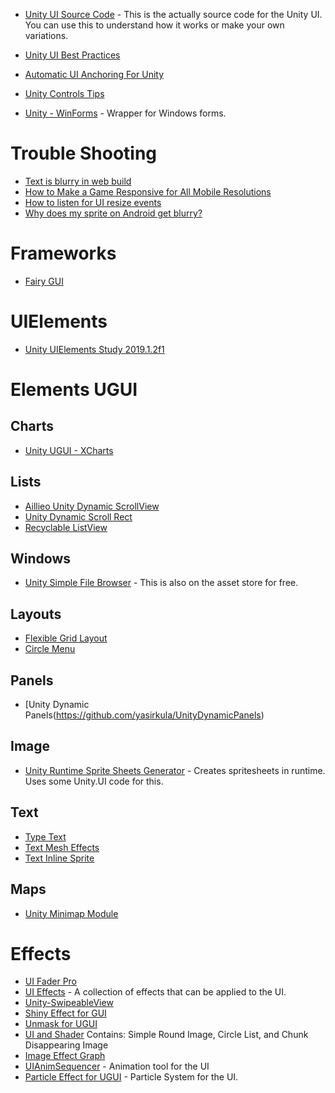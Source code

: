 * [Unity UI Source Code](https://github.com/Pinkuburu/Unity-Technologies-ui) - This is the actually source code for the Unity UI.  You can use this to understand how it works or make your own variations.

* [Unity UI Best Practices](https://github.com/dariarodionova/Unity-UI-best-practices-/blob/master/Unity%20UI%20best%20practices.md)

* [Automatic UI Anchoring For Unity](https://github.com/AndrewCodes200/Automatic-UI-Anchoring-For-Unity-3D)
* [Unity Controls Tips](https://github.com/BogaDev/Unity-ControlsTips)

* [Unity - WinForms](https://github.com/Meragon/Unity-WinForms) - Wrapper for Windows forms.

# Trouble Shooting

* [Text is blurry in web build](https://answers.unity.com/questions/465647/text-is-blurry-in-web-build.html)
* [How to Make a Game Responsive for All Mobile Resolutions](https://stackoverflow.com/questions/46652333/how-to-make-a-game-responsive-for-all-mobile-resolutions)
* [How to listen for UI resize events](https://answers.unity.com/questions/807412/how-to-listen-for-ui-resize-events.html)
* [Why does my sprite on Android get blurry?](https://answers.unity.com/questions/908412/why-does-my-sprite-on-android-device-get-blurry.html)
# Frameworks
* [Fairy GUI](https://github.com/fairygui/FairyGUI-unity)
# UIElements
* [Unity UIElements Study 2019.1.2f1](https://github.com/SiarheiPilat/unity-UIElements-study-2019.1.2f1)

# Elements UGUI
## Charts

* [Unity UGUI - XCharts](https://github.com/monitor1394/unity-ugui-XCharts)
## Lists
* [Aillieo Unity Dynamic ScrollView](https://github.com/aillieo/UnityDynamicScrollView)
* [Unity Dynamic Scroll Rect](https://github.com/Mukarillo/UnityDynamicScrollRect)
* [Recyclable ListView](https://github.com/tomazsaraiva/addcomponent-unity-recyclable-listview)

## Windows
* [Unity Simple File Browser](https://github.com/yasirkula/UnitySimpleFileBrowser) - This is also on the asset store for free.

## Layouts

* [Flexible Grid Layout](https://forum.unity.com/threads/flexible-grid-layout.296074/)
* [Circle Menu](https://github.com/dworkinnn/circle_menu)
## Panels
* [Unity Dynamic Panels(https://github.com/yasirkula/UnityDynamicPanels)
## Image

* [Unity Runtime Sprite Sheets Generator](https://github.com/DaVikingCode/UnityRuntimeSpriteSheetsGenerator) - Creates spritesheets in runtime.  Uses some Unity.UI code for this.

## Text

* [Type Text](https://github.com/synchrok/TypeText)
* [Text Mesh Effects](https://github.com/KPDwyer/TextMeshEffects)
* [Text Inline Sprite](https://github.com/coding2233/TextInlineSprite)

## Maps

* [Unity Minimap Module](https://github.com/zouhunter/unity-minimap-module)

# Effects
* [UI Fader Pro](https://github.com/QFSW/Unity-UiFaderPro)
* [UI Effects](https://github.com/mob-sakai/UIEffect) - A collection of effects that can be applied to the UI.
* [Unity-SwipeableView](https://github.com/m4tcha/Unity-SwipeableView)
* [Shiny Effect for GUI](https://github.com/mob-sakai/ShinyEffectForUGUI)
* [Unmask for UGUI](https://github.com/mob-sakai/UnmaskForUGUI)
* [UI and Shader](https://github.com/blueberryzzz/UIAndShader) Contains: Simple Round Image, Circle List, and Chunk Disappearing Image
* [Image Effect Graph](https://github.com/iBicha/ImageEffectGraph)
* [UIAnimSequencer](https://github.com/Luomu/UIAnimSequencer) - Animation tool for the UI
* [Particle Effect for UGUI](https://github.com/mob-sakai/ParticleEffectForUGUI) - Particle System for the UI.


